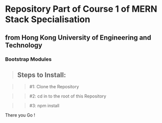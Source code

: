 # Repository Part of Course 1 of MERN Stack Specialisation 
## from Hong Kong University of Engineering and Technology
### Bootstrap Modules 

> ## Steps to Install:

>> #1: Clone the Repository

>> #2: cd in to the root of this Repository

>> #3: npm install

There you Go !